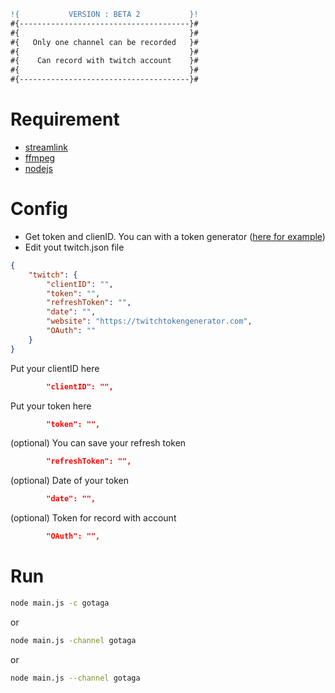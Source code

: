 ```diff
!{           VERSION : BETA 2           }!
#{--------------------------------------}#
#{                                      }#
#{   Only one channel can be recorded   }#
#{                                      }#
#{    Can record with twitch account    }#
#{                                      }#
#{--------------------------------------}#
```

# Requirement
- [streamlink](https://streamlink.github.io/)
- [ffmpeg](https://ffmpeg.org/)
- [nodejs](https://nodejs.org/)

# Config
- Get token and clienID. You can with a token generator ([here for example](https://twitchtokengenerator.com/))
- Edit yout twitch.json file
```json
{
    "twitch": {
        "clientID": "",
        "token": "",
        "refreshToken": "",
        "date": "",
        "website": "https://twitchtokengenerator.com",
        "OAuth": ""
    }
}
```
Put your clientID here 
```json
        "clientID": "",
```
Put your token here 
```json
        "token": "",
```
(optional) You can save your refresh token
```json
        "refreshToken": "",
```
(optional) Date of your token
```json
        "date": "",
```
(optional) Token for record with account
```json
        "OAuth": "",
```
# Run
```bash
node main.js -c gotaga
```
or 
```bash
node main.js -channel gotaga
```
or 
```bash
node main.js --channel gotaga
```
